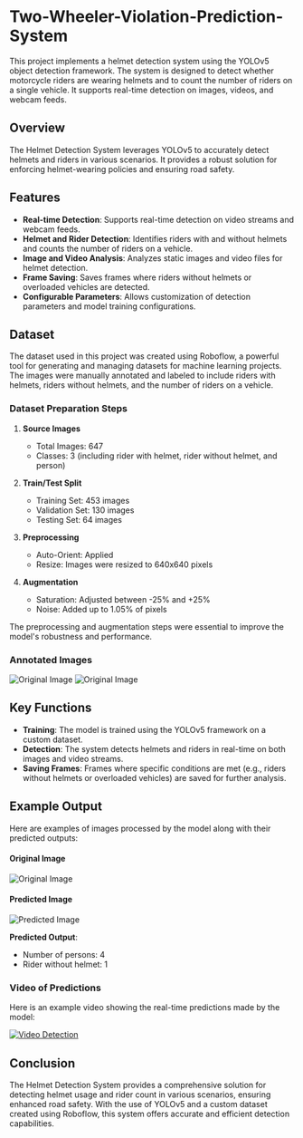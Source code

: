 # Two-Wheeler-Violation-Prediction-System

This project implements a helmet detection system using the YOLOv5 object detection framework. The system is designed to detect whether motorcycle riders are wearing helmets and to count the number of riders on a single vehicle. It supports real-time detection on images, videos, and webcam feeds.

## Overview

The Helmet Detection System leverages YOLOv5 to accurately detect helmets and riders in various scenarios. It provides a robust solution for enforcing helmet-wearing policies and ensuring road safety.

## Features

- **Real-time Detection**: Supports real-time detection on video streams and webcam feeds.
- **Helmet and Rider Detection**: Identifies riders with and without helmets and counts the number of riders on a vehicle.
- **Image and Video Analysis**: Analyzes static images and video files for helmet detection.
- **Frame Saving**: Saves frames where riders without helmets or overloaded vehicles are detected.
- **Configurable Parameters**: Allows customization of detection parameters and model training configurations.

## Dataset

The dataset used in this project was created using Roboflow, a powerful tool for generating and managing datasets for machine learning projects. The images were manually annotated and labeled to include riders with helmets, riders without helmets, and the number of riders on a vehicle.

### Dataset Preparation Steps

1. **Source Images**
    - Total Images: 647
    - Classes: 3 (including rider with helmet, rider without helmet, and person)

2. **Train/Test Split**
    - Training Set: 453 images
    - Validation Set: 130 images
    - Testing Set: 64 images

3. **Preprocessing**
    - Auto-Orient: Applied
    - Resize: Images were resized to 640x640 pixels

4. **Augmentation**
    - Saturation: Adjusted between -25% and +25%
    - Noise: Added up to 1.05% of pixels

The preprocessing and augmentation steps were essential to improve the model's robustness and performance.

### Annotated Images

![Original Image](images/helmet.png)                      ![Original Image](images/person.png)

## Key Functions

- **Training**: The model is trained using the YOLOv5 framework on a custom dataset.
- **Detection**: The system detects helmets and riders in real-time on both images and video streams.
- **Saving Frames**: Frames where specific conditions are met (e.g., riders without helmets or overloaded vehicles) are saved for further analysis.

## Example Output

Here are examples of images processed by the model along with their predicted outputs:

#### Original Image

![Original Image](images/original.png)

#### Predicted Image

![Predicted Image](images/detected.png)

**Predicted Output**:
- Number of persons: 4
- Rider without helmet: 1

### Video of Predictions

Here is an example video showing the real-time predictions made by the model:

[![Video Detection](images/thumbnail.png)](https://drive.google.com/file/d/1uJlqjyKeLf5UAgiBZ-DYRwHqWHtpExPl/view?usp=sharing)

## Conclusion

The Helmet Detection System provides a comprehensive solution for detecting helmet usage and rider count in various scenarios, ensuring enhanced road safety. With the use of YOLOv5 and a custom dataset created using Roboflow, this system offers accurate and efficient detection capabilities.
